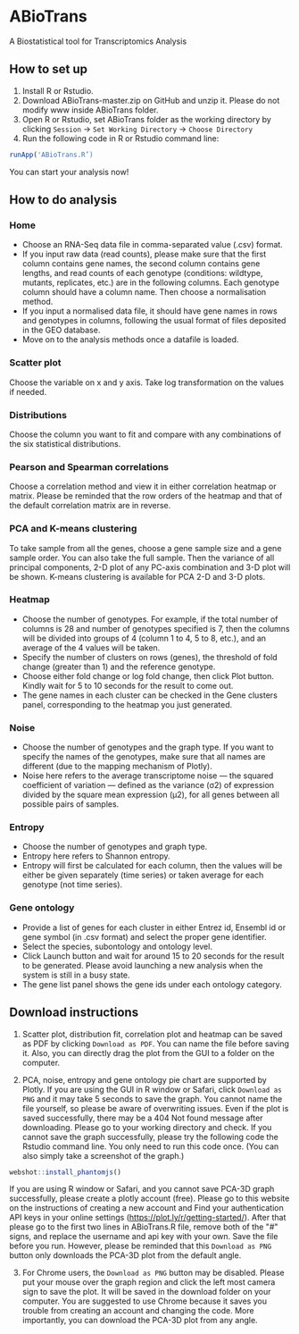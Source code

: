 # ABioTrans
A Biostatistical tool for Transcriptomics Analysis

## How to set up
1. Install R or Rstudio.
2. Download ABioTrans-master.zip on GitHub and unzip it. Please do not modify www inside ABioTrans folder.
3. Open R or Rstudio, set ABioTrans folder as the working directory by clicking `Session` -> `Set Working Directory` -> `Choose Directory`
4. Run the following code in R or Rstudio command line: 
```R
runApp('ABioTrans.R’)
```
You can start your analysis now!

## How to do analysis
### Home
* Choose an RNA-Seq data file in comma-separated value (.csv) format. 
* If you input raw data (read counts), please make sure that the first column contains gene names, the second column contains gene lengths, and read counts of each genotype (conditions: wildtype, mutants, replicates, etc.) are in the following columns. Each genotype column should have a column name. Then choose a normalisation method.
* If you input a normalised data file, it should have gene names in rows and genotypes in columns, following the usual format of files deposited in the GEO database. 
* Move on to the analysis methods once a datafile is loaded.

### Scatter plot
 Choose the variable on x and y axis. Take log transformation on the values if needed.

### Distributions
 Choose the column you want to fit and compare with any combinations of the six statistical distributions. 

### Pearson and Spearman correlations
 Choose a correlation method and view it in either correlation heatmap or matrix. Please be reminded that the row orders of the heatmap and that of the default correlation matrix are in reverse.

### PCA and K-means clustering
 To take sample from all the genes, choose a gene sample size and a gene sample order. You can also take the full sample. Then the variance of all principal components,  2-D plot of any PC-axis combination and 3-D plot will be shown. K-means clustering is available for PCA 2-D and 3-D plots.

### Heatmap
* Choose the number of genotypes. For example, if the total number of columns is 28 and number of genotypes specified is 7, then the columns will be divided into groups of 4 (column 1 to 4, 5 to 8, etc.), and an average of the 4 values will be taken. 
* Specify the number of clusters on rows (genes), the threshold of fold change (greater than 1) and the reference genotype.
* Choose either fold change or log fold change, then click Plot button. Kindly wait for 5 to 10 seconds for the result to come out. 
* The gene names in each cluster can be checked in the Gene clusters panel, corresponding to the heatmap you just generated.

### Noise
* Choose the number of genotypes and the graph type. If you want to specify the names of the genotypes, make sure that all names are different (due to the mapping mechanism of Plotly). 
* Noise here refers to the average transcriptome noise — the squared coefficient of variation — defined as the variance (σ2) of expression divided by the square mean expression (μ2), for all genes between all possible pairs of samples. 

### Entropy
* Choose the number of genotypes and graph type.
* Entropy here refers to Shannon entropy.
* Entropy will first be calculated for each column, then the values will be either be given separately (time series) or taken average for each genotype (not time series). 

### Gene ontology
* Provide a list of genes for each cluster in either Entrez id, Ensembl id or gene symbol (in .csv format) and select the proper gene identifier.
* Select the species, subontology and ontology level.
* Click Launch button and wait for around 15 to 20 seconds for the result to be generated. Please avoid launching a new analysis when the system is still in a busy state. 
* The gene list panel shows the gene ids under each ontology category. 

## Download instructions
1. Scatter plot, distribution fit, correlation plot and heatmap can be saved as PDF by clicking `Download as PDF`. You can name the file before saving it. Also, you can directly drag the plot from the GUI to a folder on the computer.

2. PCA, noise, entropy and gene ontology pie chart are supported by Plotly. If you are using the GUI in R window or Safari, click `Download as PNG` and it may take 5 seconds to save the graph. You cannot name the file yourself, so please be aware of overwriting issues. Even if the plot is saved successfully, there may be a 404 Not found message after downloading. Please go to your working directory and check. If you cannot save the graph successfully, please try the following code the Rstudio command line. You only need to run this code once. (You can also simply take a screenshot of the graph.)
```R
webshot::install_phantomjs()
```
If you are using R window or Safari, and you cannot save PCA-3D graph successfully, please create a plotly account (free). Please go to this website on the instructions of creating a new account and Find your authentication API keys in your online settings (https://plot.ly/r/getting-started/). After that please go to the first two lines in ABioTrans.R file, remove both of the "#" signs, and replace the username and api key with your own. Save the file before you run. However, please be reminded that this  `Download as PNG` button only downloads the PCA-3D plot from the default angle.

3. For Chrome users, the `Download as PNG` button may be disabled. Please put your mouse over the graph region and click the left most camera sign to save the plot. It will be saved in the download folder on your computer. You are suggested to use Chrome because it saves you trouble from creating an account and changing the code. More importantly, you can download the PCA-3D plot from any angle.
